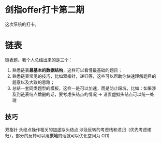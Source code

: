 # 剑指offer打卡第二期
这次系统的打卡。

# 链表
链表题，我个人总结出来的是三个：
1. 熟悉链表**最基本的数据结构**，这样可以看懂最基础的题目；
1. 熟悉链表常见的技巧，比如双指针，递归等，这些可以帮助你快速理解题目的题意以及大致的思路；
1. 总结一套同类题型的模板，这样一是可以加速，而是防止踩坑，比如：如果涉及到链表结点增删的话，要考虑头结点的情况 -> 设置虚拟头结点可以统一处理

## 技巧
双指针
头结点操作相关的加虚拟头结点
涉及反转的考虑栈和递归（优先考虑递归），部分的反转可以用**原地**的话就可以优化空间为 O(1)

